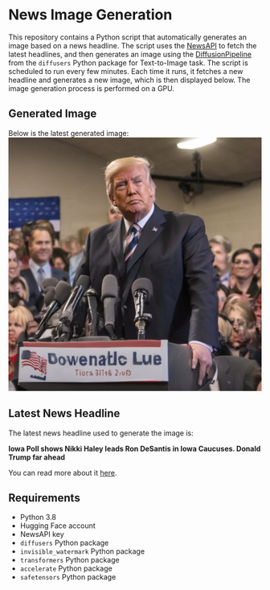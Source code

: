# News Image Generation
This repository contains a Python script that automatically generates an image based on a news headline. The script uses the [NewsAPI](https://newsapi.org/) to fetch the latest headlines, and then generates an image using the [DiffusionPipeline](https://github.com/huggingface/diffusers) from the `diffusers` Python package for Text-to-Image task.
The script is scheduled to run every few minutes. Each time it runs, it fetches a new headline and generates a new image, which is then displayed below. The image generation process is performed on a GPU.

## Generated Image
Below is the latest generated image:
![Generated Image](image.png)

## Latest News Headline
The latest news headline used to generate the image is:

**Iowa Poll shows Nikki Haley leads Ron DeSantis in Iowa Caucuses. Donald Trump far ahead**

You can read more about it [here](https://www.desmoinesregister.com/story/news/politics/iowa-poll/caucus/2024/01/13/iowa-poll-nikki-haley-leads-ron-desantis-ahead-of-republican-caucus-night-big-lead-for-donald-trump/72216523007/).

## Requirements
- Python 3.8
- Hugging Face account
- NewsAPI key
- `diffusers` Python package
- `invisible_watermark` Python package
- `transformers` Python package
- `accelerate` Python package
- `safetensors` Python package
